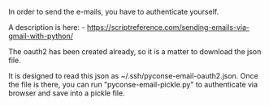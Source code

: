 In order to send the e-mails, you have to authenticate yourself.

A description is here: 
	- https://scriptreference.com/sending-emails-via-gmail-with-python/

The oauth2 has been created already, so it is a matter to download the 
json file.


It is designed to read this json as ~/.ssh/pyconse-email-oauth2.json.
Once the file is there, you can run "pyconse-email-pickle.py" to
authenticate via browser and save into a pickle file.

